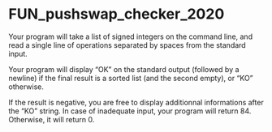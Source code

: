 # FUN_pushswap_checker_2020

Your program will take a list of signed integers on the command line, and read a single line of operations
separated by spaces from the standard input.

Your program will display “OK” on the standard output (followed by a newline) if the final result is a sorted
list (and the second empty), or “KO” otherwise.

If the result is negative, you are free to display additionnal informations after the “KO” string.
In case of inadequate input, your program will return 84. Otherwise, it will return 0.
